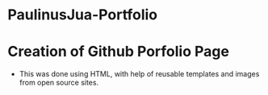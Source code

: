 # PaulinusJua-Portfolio

# Creation of Github Porfolio Page

* This was done using HTML, with help of reusable templates and images from open source sites.
